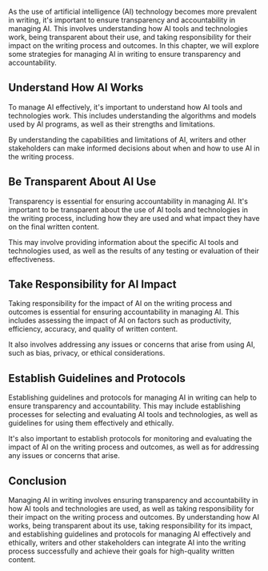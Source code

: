 

As the use of artificial intelligence (AI) technology becomes more prevalent in writing, it's important to ensure transparency and accountability in managing AI. This involves understanding how AI tools and technologies work, being transparent about their use, and taking responsibility for their impact on the writing process and outcomes. In this chapter, we will explore some strategies for managing AI in writing to ensure transparency and accountability.

Understand How AI Works
-----------------------

To manage AI effectively, it's important to understand how AI tools and technologies work. This includes understanding the algorithms and models used by AI programs, as well as their strengths and limitations.

By understanding the capabilities and limitations of AI, writers and other stakeholders can make informed decisions about when and how to use AI in the writing process.

Be Transparent About AI Use
---------------------------

Transparency is essential for ensuring accountability in managing AI. It's important to be transparent about the use of AI tools and technologies in the writing process, including how they are used and what impact they have on the final written content.

This may involve providing information about the specific AI tools and technologies used, as well as the results of any testing or evaluation of their effectiveness.

Take Responsibility for AI Impact
---------------------------------

Taking responsibility for the impact of AI on the writing process and outcomes is essential for ensuring accountability in managing AI. This includes assessing the impact of AI on factors such as productivity, efficiency, accuracy, and quality of written content.

It also involves addressing any issues or concerns that arise from using AI, such as bias, privacy, or ethical considerations.

Establish Guidelines and Protocols
----------------------------------

Establishing guidelines and protocols for managing AI in writing can help to ensure transparency and accountability. This may include establishing processes for selecting and evaluating AI tools and technologies, as well as guidelines for using them effectively and ethically.

It's also important to establish protocols for monitoring and evaluating the impact of AI on the writing process and outcomes, as well as for addressing any issues or concerns that arise.

Conclusion
----------

Managing AI in writing involves ensuring transparency and accountability in how AI tools and technologies are used, as well as taking responsibility for their impact on the writing process and outcomes. By understanding how AI works, being transparent about its use, taking responsibility for its impact, and establishing guidelines and protocols for managing AI effectively and ethically, writers and other stakeholders can integrate AI into the writing process successfully and achieve their goals for high-quality written content.
